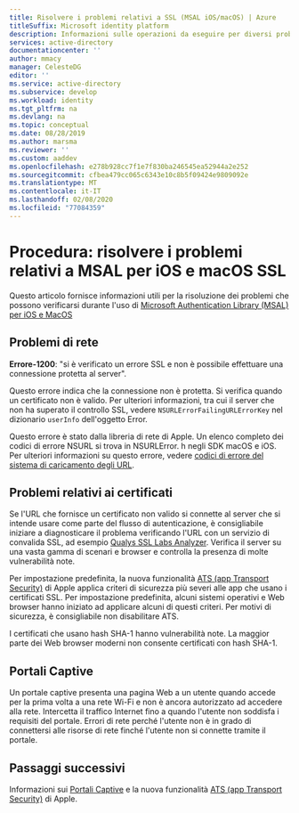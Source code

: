 ```yaml
---
title: Risolvere i problemi relativi a SSL (MSAL iOS/macOS) | Azure
titleSuffix: Microsoft identity platform
description: Informazioni sulle operazioni da eseguire per diversi problemi usando i certificati SSL con MSAL. Libreria Objective-C.
services: active-directory
documentationcenter: ''
author: mmacy
manager: CelesteDG
editor: ''
ms.service: active-directory
ms.subservice: develop
ms.workload: identity
ms.tgt_pltfrm: na
ms.devlang: na
ms.topic: conceptual
ms.date: 08/28/2019
ms.author: marsma
ms.reviewer: ''
ms.custom: aaddev
ms.openlocfilehash: e278b928cc7f1e7f830ba246545ea52944a2e252
ms.sourcegitcommit: cfbea479cc065c6343e10c8b5f09424e9809092e
ms.translationtype: MT
ms.contentlocale: it-IT
ms.lasthandoff: 02/08/2020
ms.locfileid: "77084359"
---
```

# <a name="how-to-troubleshoot-msal-for-ios-and-macos-ssl-issues"></a>Procedura: risolvere i problemi relativi a MSAL per iOS e macOS SSL

Questo articolo fornisce informazioni utili per la risoluzione dei problemi che possono verificarsi durante l'uso di [Microsoft Authentication Library (MSAL) per iOS e MacOS](reference-v2-libraries.md)

## <a name="network-issues"></a>Problemi di rete

**Errore-1200**: "si è verificato un errore SSL e non è possibile effettuare una connessione protetta al server".

Questo errore indica che la connessione non è protetta. Si verifica quando un certificato non è valido. Per ulteriori informazioni, tra cui il server che non ha superato il controllo SSL, vedere `NSURLErrorFailingURLErrorKey` nel dizionario `userInfo` dell'oggetto Error.

Questo errore è stato dalla libreria di rete di Apple. Un elenco completo dei codici di errore NSURL si trova in NSURLError. h negli SDK macOS e iOS. Per ulteriori informazioni su questo errore, vedere [codici di errore del sistema di caricamento degli URL](https://developer.apple.com/documentation/foundation/1508628-url_loading_system_error_codes?language=objc).

## <a name="certificate-issues"></a>Problemi relativi ai certificati

Se l'URL che fornisce un certificato non valido si connette al server che si intende usare come parte del flusso di autenticazione, è consigliabile iniziare a diagnosticare il problema verificando l'URL con un servizio di convalida SSL, ad esempio [Qualys SSL Labs Analyzer](https://www.ssllabs.com/ssltest/analyze.html). Verifica il server su una vasta gamma di scenari e browser e controlla la presenza di molte vulnerabilità note.

Per impostazione predefinita, la nuova funzionalità [ATS (app Transport Security)](https://developer.apple.com/library/archive/documentation/General/Reference/InfoPlistKeyReference/Articles/CocoaKeys.html#//apple_ref/doc/uid/TP40009251-SW35) di Apple applica criteri di sicurezza più severi alle app che usano i certificati SSL. Per impostazione predefinita, alcuni sistemi operativi e Web browser hanno iniziato ad applicare alcuni di questi criteri. Per motivi di sicurezza, è consigliabile non disabilitare ATS.

I certificati che usano hash SHA-1 hanno vulnerabilità note. La maggior parte dei Web browser moderni non consente certificati con hash SHA-1.

## <a name="captive-portals"></a>Portali Captive

Un portale captive presenta una pagina Web a un utente quando accede per la prima volta a una rete Wi-Fi e non è ancora autorizzato ad accedere alla rete. Intercetta il traffico Internet fino a quando l'utente non soddisfa i requisiti del portale. Errori di rete perché l'utente non è in grado di connettersi alle risorse di rete finché l'utente non si connette tramite il portale.

## <a name="next-steps"></a>Passaggi successivi

Informazioni sui [Portali Captive](https://en.wikipedia.org/wiki/Captive_portal) e la nuova funzionalità [ATS (app Transport Security)](https://developer.apple.com/library/archive/documentation/General/Reference/InfoPlistKeyReference/Articles/CocoaKeys.html#//apple_ref/doc/uid/TP40009251-SW35) di Apple.
